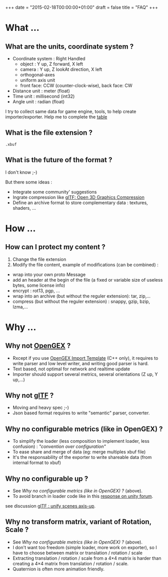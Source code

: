+++
date = "2015-02-18T00:00:00+01:00"
draft = false
title = "FAQ"
+++

# What ...

## What are the units, coordinate system ?

* Coordinate system : Right Handled
  * object : Y up, Z forward, X left
  * camera : Y up, Z lookAt direction, X left
  * orthogonal-axes
  * uniform axis unit
  * front face: CCW (counter-clock-wise), back face: CW
* Distance unit : meter (float)
* Time unit : millisecond (int32)
* Angle unit : radian (float)

I try to collect same data for game engine, tools, to help create importer/exporter. Help me to complete the [table](https://docs.google.com/spreadsheets/d/19FscoJzidZKF6Iqs1bqELv57Ds-t_dAbMD_XflrIUuk/edit?usp=sharing)

## What is the file extension ?

~~~
.xbuf
~~~

## What is the future of the format ?

I don't know ;-)

But there some ideas :

* Integrate some community' suggestions
* Ingrate compression  like [glTF: Open 3D Graphics Compression](https://github.com/KhronosGroup/glTF/wiki/Open-3D-Graphics-Compression)
* Define an archive format to store complementary data : textures, shaders, ...

# How ...

## How can I protect my content ?

1. Change the file extension
2. Modify the file content, example of modifications (can be combined) :
  * wrap into your own proto Message
  * add an header at the begin of the file (a fixed or variable size of useless bytes, some license info)
  * encrypt : rot13, pgp, ...
  * wrap into an archive (but without the reguler extension): tar, zip,...
  * compress (but without the reguler extension) : snappy, gzip, bzip, lzma,...

# Why ...

## Why not [OpenGEX](http://opengex.org/) ?

* Rxcept if you use [OpenGEX Import Template](http://opengex.org/OpenGex-Import.zip) (C++ only), it requires to write parser and low level writer, and writing good parser is hard.
* Text based, not optimal for network and realtime update
* Importer should support several metrics, several orientations (Z up, Y up,...)

## Why not [glTF](https://github.com/KhronosGroup/glTF) ?

* Moving and heavy spec ;-)
* Json based format requires to write "semantic" parser, converter.

## Why no configurable metrics (like in OpenGEX) ?

* To simplify the loader (less composition to implement loader, less confusion) : *"convention over configuration"*
* To ease share and merge of data (eg: merge multiples xbuf file)
* It's the responsability of the exporter to write shareable data (from internal format to xbuf)

##  Why no configurable up ?

* See *Why no configurable metrics (like in OpenGEX) ?* (above).
* To avoid branch in loader code like in this [response on unity forum](http://answers.unity3d.com/questions/46589/zup-yup-xup-handedness-space-conversion.html).

see discussion [glTF : unify scenes axis-up](https://github.com/KhronosGroup/glTF/issues/22).

## Why no transform matrix, variant of Rotation, Scale ?

* See *Why no configurable metrics (like in OpenGEX) ?* (above).
* I don't want too freedom (simple loader, more work on exporter), so I have to choose between matrix or translation / rotation / scale
* Extracting translation / rotation / scale from a 4×4 matrix is harder than creating a 4×4 matrix from translation / rotation / scale.
* Quaternion is often more animation friendly.
